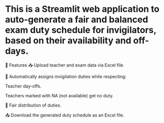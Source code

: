 # This is a Streamlit web application to auto-generate a fair and balanced exam duty schedule for invigilators, based on their availability and off-days.

🔧 Features
📥 Upload teacher and exam data via Excel file.

🧮 Automatically assigns invigilation duties while respecting:

Teacher day-offs.

Teachers marked with NA (not available) get no duty.

📅 Fair distribution of duties.

📤 Download the generated duty schedule as an Excel file.
